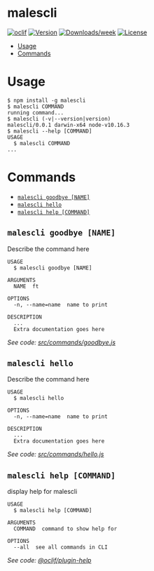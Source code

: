 malescli
========



[![oclif](https://img.shields.io/badge/cli-oclif-brightgreen.svg)](https://oclif.io)
[![Version](https://img.shields.io/npm/v/malescli.svg)](https://npmjs.org/package/malescli)
[![Downloads/week](https://img.shields.io/npm/dw/malescli.svg)](https://npmjs.org/package/malescli)
[![License](https://img.shields.io/npm/l/malescli.svg)](https://github.com/rickyfabians/malescli/blob/master/package.json)

<!-- toc -->
* [Usage](#usage)
* [Commands](#commands)
<!-- tocstop -->
# Usage
<!-- usage -->
```sh-session
$ npm install -g malescli
$ malescli COMMAND
running command...
$ malescli (-v|--version|version)
malescli/0.0.1 darwin-x64 node-v10.16.3
$ malescli --help [COMMAND]
USAGE
  $ malescli COMMAND
...
```
<!-- usagestop -->
# Commands
<!-- commands -->
* [`malescli goodbye [NAME]`](#malescli-goodbye-name)
* [`malescli hello`](#malescli-hello)
* [`malescli help [COMMAND]`](#malescli-help-command)

## `malescli goodbye [NAME]`

Describe the command here

```
USAGE
  $ malescli goodbye [NAME]

ARGUMENTS
  NAME  ft

OPTIONS
  -n, --name=name  name to print

DESCRIPTION
  ...
  Extra documentation goes here
```

_See code: [src/commands/goodbye.js](https://github.com/rickyfabians/malescli/blob/v0.0.1/src/commands/goodbye.js)_

## `malescli hello`

Describe the command here

```
USAGE
  $ malescli hello

OPTIONS
  -n, --name=name  name to print

DESCRIPTION
  ...
  Extra documentation goes here
```

_See code: [src/commands/hello.js](https://github.com/rickyfabians/malescli/blob/v0.0.1/src/commands/hello.js)_

## `malescli help [COMMAND]`

display help for malescli

```
USAGE
  $ malescli help [COMMAND]

ARGUMENTS
  COMMAND  command to show help for

OPTIONS
  --all  see all commands in CLI
```

_See code: [@oclif/plugin-help](https://github.com/oclif/plugin-help/blob/v2.2.1/src/commands/help.ts)_
<!-- commandsstop -->
